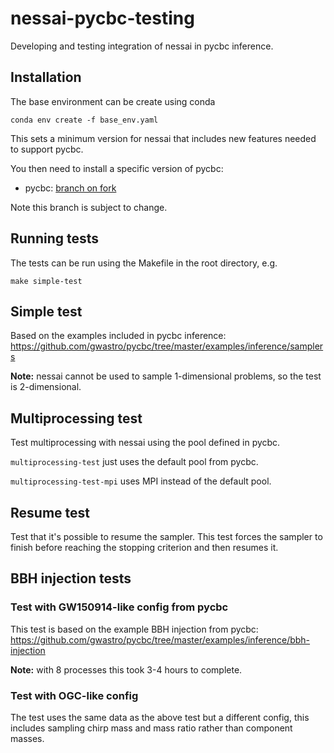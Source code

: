 # nessai-pycbc-testing

Developing and testing integration of nessai in pycbc inference.

## Installation

The base environment can be create using conda

```
conda env create -f base_env.yaml
```

This sets a minimum version for nessai that includes new features needed to support pycbc.

You then need to install a specific version of pycbc:

- pycbc: [branch on fork](https://github.com/mj-will/pycbc/tree/add-nessai-sampler)


Note this branch is subject to change.

## Running tests

The tests can be run using the Makefile in the root directory, e.g.

```
make simple-test
```

## Simple test

Based on the examples included in pycbc inference: https://github.com/gwastro/pycbc/tree/master/examples/inference/samplers

**Note:** nessai cannot be used to sample 1-dimensional problems, so the test is 2-dimensional.

## Multiprocessing test

Test multiprocessing with nessai using the pool defined in pycbc.

`multiprocessing-test` just uses the default pool from pycbc.

`multiprocessing-test-mpi` uses MPI instead of the default pool.

## Resume test

Test that it's possible to resume the sampler. This test forces the sampler to finish before reaching the stopping criterion and then resumes it.

## BBH injection tests

### Test with GW150914-like config from pycbc

This test is based on the example BBH injection from pycbc: https://github.com/gwastro/pycbc/tree/master/examples/inference/bbh-injection

**Note:** with 8 processes this took 3-4 hours to complete.

### Test with OGC-like config

The test uses the same data as the above test but a different config, this includes sampling chirp mass and mass ratio rather than component masses.
